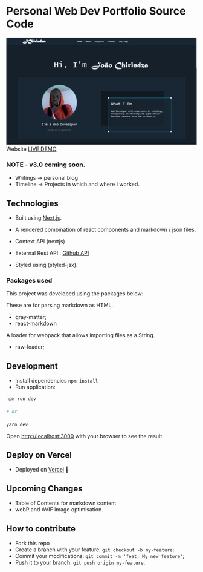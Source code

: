 # Personal Web Dev Portfolio Source Code

![Web Developer Portfolio](public/images/portfolio_home_page.png?raw=true "Web Dev Portfolio")
Website <a href="https://jchirindza.vercel.app" target="_blank">LIVE DEMO</a>

### NOTE - v3.0 coming soon.

-   Writings -> personal blog
-   Timeline -> Projects in which and where I worked.

## Technologies

-   Built using [Next.js](https://nextjs.org).
-   A rendered combination of react components and markdown / json files.

-   Context API (nextjs)
-   External Rest API : [Github API](https://api.github.com)

-   Styled using (styled-jsx).

### Packages used

This project was developed using the packages below:

These are for parsing markdown as HTML.

-   gray-matter;
-   react-markdown

A loader for webpack that allows importing files as a String.

-   raw-loader;

## Development

-   Install dependencies `npm install`
-   Run application:

```bash
npm run dev

# or

yarn dev
```

Open [http://localhost:3000](http://localhost:3000) with your browser to see the result.

## Deploy on Vercel

-   Deployed on [Vercel](https://vercel.com) 🚀

## Upcoming Changes

-   Table of Contents for markdown content
-   webP and AVIF image optimisation.

## How to contribute

-   Fork this repo
-   Create a branch with your feature: `git checkout -b my-feature`;
-   Commit your modifications: `git commit -m 'feat: My new feature'`;
-   Push it to your branch: `git push origin my-feature`.
